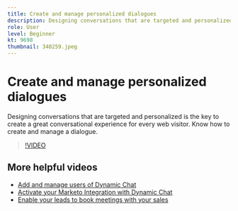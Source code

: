 ```yaml
---
title: Create and manage personalized dialogues
description: Designing conversations that are targeted and personalized is the key to create a great conversational experience for every web visitor. Know how to create and manage a dialogue.
role: User
level: Beginner
kt: 9698
thumbnail: 340259.jpeg
---
```


# Create and manage personalized dialogues

Designing conversations that are targeted and personalized is the key to create a great conversational experience for every web visitor. Know how to create and manage a dialogue.

>[!VIDEO](https://video.tv.adobe.com/v/340259/?quality=12&learn=on)

## More helpful videos

- [Add and manage users of Dynamic Chat](user-management.md)
- [Activate your Marketo Integration with Dynamic Chat](marketo-integration.md)
- [Enable your leads to book meetings with your sales](meeting-booking.md)
